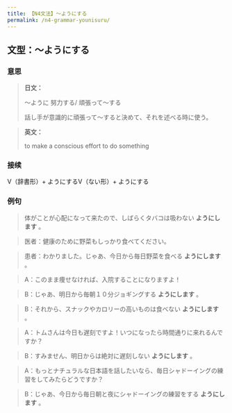 ```yaml
---
title: 【N4文法】〜ようにする
permalink: /n4-grammar-younisuru/
---
```


## 文型：〜ようにする

### 意思

> **日文：**
> 
> 〜ように 努力する/ 頑張って〜する
> 
> 話し手が意識的に頑張って〜すると決めて、それを述べる時に使う。


> **英文：**
> 
> to make a conscious effort to do something


### 接续

V（辞書形）+ ようにするV（ない形）+ ようにする

### 例句

> 体がことが心配になって来たので、しばらくタバコは吸わない **ようにします** 。

> 医者：健康のために野菜もしっかり食べてください。

> 患者：わかりました。じゃあ、今日から毎日野菜を食べる **ようにします** 。

> A：このまま痩せなければ、入院することになりますよ！

> B：じゃあ、明日から毎朝１０分ジョギングする **ようにします** 。

> B：それから、スナックやカロリーの高いものは食べない **ようにします** 。

> A：トムさんは今日も遅刻ですよ！いつになったら時間通りに来れるんですか？

> B：すみません、明日からは絶対に遅刻しない **ようにします** 。

> A：もっとナチュラルな日本語を話したいなら、毎日シャドーイングの練習をしてみたらどうですか？

> B：じゃあ、今日から毎日朝と夜にシャドーイングの練習をする **ようにします** 。

